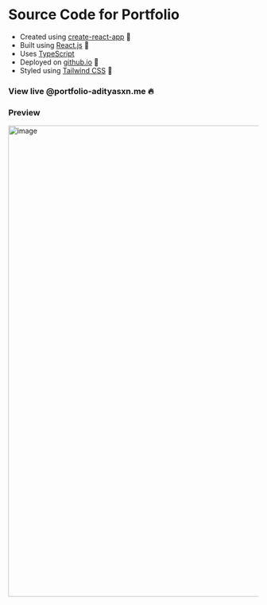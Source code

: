 # Source Code for Portfolio

- Created using [create-react-app](https://create-react-app.dev) 🔨
- Built using [React.js](https://nextjs.org) 🎉
- Uses [TypeScript](https://www.typescriptlang.org/)
- Deployed on [github.io]() 🚀
- Styled using [Tailwind CSS](https://tailwindcss.com) 🎨


### View live @portfolio-adityasxn.me 🔥

### Preview
<img width="947" alt="image" src="https://github.com/Aditya20101/Aditya20101.github.io/assets/75621797/ec9406d4-d5d9-476c-93e2-cd5feb089c0e">
